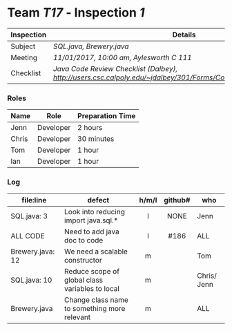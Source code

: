 # Team *T17* - Inspection *1*
 
Inspection | Details
----- | -----
Subject | *SQL.java, Brewery.java*
Meeting | *11/01/2017, 10:00 am, Aylesworth C 111*
Checklist | *Java Code Review Checklist (Dalbey), http://users.csc.calpoly.edu/~jdalbey/301/Forms/CodeReviewChecklistJava.pdf*

### Roles
Name | Role | Preparation Time
---- | ---- | ----
Jenn | Developer | 2 hours
Chris | Developer | 30 minutes
Tom | Developer | 1 hour
Ian | Developer | 1 hour

### Log
file:line | defect | h/m/l | github# | who
--- | --- |:---:|:---:| ---
SQL.java: 3 | Look into reducing import java.sql.* | l | NONE |Jenn |
ALL CODE | Need to add java doc to code | l | #186 | ALL
Brewery.java: 12 | We need a scalable constructor | m | | Tom
SQL.java: 10 | Reduce scope of global class variables to local | m |  | Chris/ Jenn
Brewery.java | Change class name to something more relevant | m | | ALL
 
